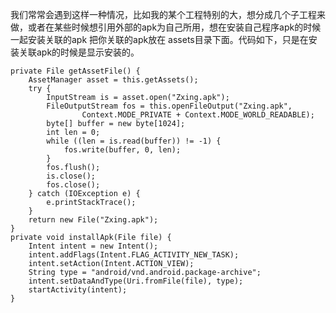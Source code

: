 我们常常会遇到这样一种情况，比如我的某个工程特别的大，想分成几个子工程来做，或者在某些时候想引用外部的apk为自己所用，想在安装自己程序apk的时候一起安装关联的apk
把你关联的apk放在 assets目录下面。代码如下，只是在安装关联apk的时候是显示安装的。
```  
private File getAssetFile() {
	AssetManager asset = this.getAssets();
	try {
		InputStream is = asset.open("Zxing.apk");
		FileOutputStream fos = this.openFileOutput("Zxing.apk",
				Context.MODE_PRIVATE + Context.MODE_WORLD_READABLE);
		byte[] buffer = new byte[1024];
		int len = 0;
		while ((len = is.read(buffer)) != -1) {
			fos.write(buffer, 0, len);
		}
		fos.flush();
		is.close();
		fos.close();
	} catch (IOException e) {
		e.printStackTrace();
	}
	return new File("Zxing.apk");
}
private void installApk(File file) {
	Intent intent = new Intent();
	intent.addFlags(Intent.FLAG_ACTIVITY_NEW_TASK);
	intent.setAction(Intent.ACTION_VIEW);
	String type = "android/vnd.android.package-archive";
	intent.setDataAndType(Uri.fromFile(file), type);
	startActivity(intent);
}
```